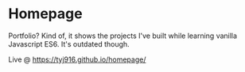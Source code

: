 # Homepage

Portfolio? Kind of, it shows the projects I've built while learning vanilla Javascript ES6. It's outdated though.

Live @ https://tyj916.github.io/homepage/